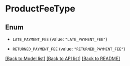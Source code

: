 # ProductFeeType

## Enum


* `LATE_PAYMENT_FEE` (value: `"LATE_PAYMENT_FEE"`)

* `RETURNED_PAYMENT_FEE` (value: `"RETURNED_PAYMENT_FEE"`)


[[Back to Model list]](../README.md#documentation-for-models) [[Back to API list]](../README.md#documentation-for-api-endpoints) [[Back to README]](../README.md)


